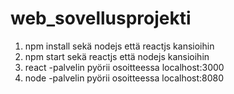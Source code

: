 # web_sovellusprojekti

1. npm install sekä nodejs että reactjs kansioihin
2. npm start sekä reactjs että nodejs kansioihin
3. react -palvelin pyörii osoitteessa localhost:3000
4. node -palvelin pyörii osoitteessa localhost:8080
